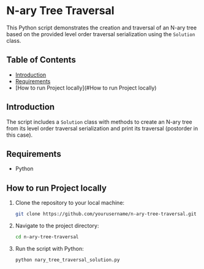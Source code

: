 # N-ary Tree Traversal

This Python script demonstrates the creation and traversal of an N-ary tree based on the provided level order traversal serialization using the `Solution` class.

## Table of Contents
- [Introduction](#introduction)
- [Requirements](#requirements)
- [How to run Project locally](#How to run Project locally)


## Introduction
The script includes a `Solution` class with methods to create an N-ary tree from its level order traversal serialization and print its traversal (postorder in this case).

## Requirements
- Python

## How to run Project locally
1. Clone the repository to your local machine:

    ```bash
    git clone https://github.com/yourusername/n-ary-tree-traversal.git
    ```

2. Navigate to the project directory:

    ```bash
    cd n-ary-tree-traversal
    ```

3. Run the script with Python:

    ```bash
    python nary_tree_traversal_solution.py
    ```

